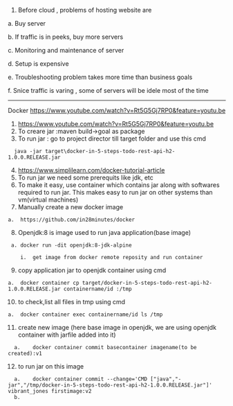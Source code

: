 1.	Before cloud , problems of hosting website are

  a.	Buy server
  
  b.	If traffic is in peeks, buy more servers
  
  c.	Monitoring and maintenance of server
  
  d.	Setup is expensive
  
  e.	Troubleshooting problem takes more time than business goals
  
  f.	Snice traffic is varing , some of  servers will be idele most of the time
  
  
  
  ----------------------------------------------
  Docker    https://www.youtube.com/watch?v=Rt5G5Gj7RP0&feature=youtu.be


  1.	https://www.youtube.com/watch?v=Rt5G5Gj7RP0&feature=youtu.be
  2.	To creare jar :maven build->goal as package
  3.	To run jar : go to project director till target folder and use this cmd
  
	  java -jar target\docker-in-5-steps-todo-rest-api-h2-1.0.0.RELEASE.jar
    
  4.	https://www.simplilearn.com/docker-tutorial-article
  5.	To run jar we need some prerequits like jdk, etc
  6.	To make it easy, use container  which contains jar along with softwares required to run jar. This makes easy to run jar on other systems than vm(virtual machines)
  7.	Manually create a new docker image
  
    a.	https://github.com/in28minutes/docker
  
  8.	Openjdk:8 is image  used to run java application(base image)
  
     a.	docker run -dit openjdk:8-jdk-alpine 
     
        i.	get image from docker remote reposity and run container

  9.	copy application jar to openjdk container using cmd
  
    a.	docker container cp target/docker-in-5-steps-todo-rest-api-h2-1.0.0.RELEASE.jar containername/id :/tmp
    
  10.	to check,list all files in tmp  using cmd
  
    a.	docker container exec containername/id ls /tmp
    
  11.	create new image (here base image in openjdk, we are using openjdk container with jarfile added into it)
  
      a.	docker container commit basecontainer imagename(to be created):v1
      
   12.	to run jar on this image
   
      a.	docker container commit --change='CMD ["java","-jar","/tmp/docker-in-5-steps-todo-rest-api-h2-1.0.0.RELEASE.jar"]'  vibrant_jones firstimage:v2
      b.	


